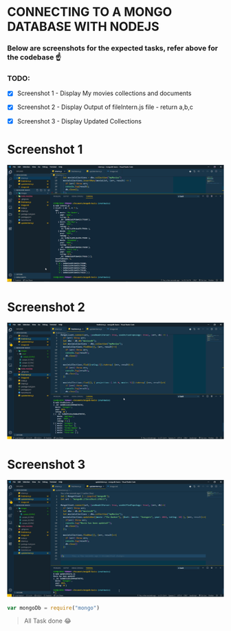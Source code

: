 # CONNECTING TO A MONGO DATABASE WITH NODEJS

### Below are screenshots for the expected tasks, refer above for the codebase :point_up:


### TODO:
- [x] Screenshot 1 - Display My movies collections and documents
- [x] Screenshot 2 - Display Output of fileIntern.js file - return a,b,c
- [x] Screenshot 3 - Display Updated Collections




# Screenshot 1

<img src="./images/crud/screen_01.PNG" alt="Task One" />

# Screenshot 2
<img src="./images/crud/screen_02.PNG" alt="Task Two" />

# Screenshot 3
<img src="./images/crud/screen_03.PNG" alt="Task Third" />


```javascript
var mongoDb = require("mongo")

```


> All Task done :joy:
